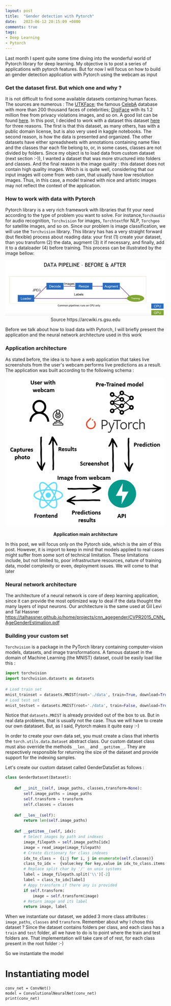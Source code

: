 ```yaml
---
layout: post
title:  "Gender detection with Pytorch"
date:   2023-06-12 20:15:09 +0800
comments: true
tags:
- Deep Learning
- Pytorch
---
```

Last month I spent quite some time diving into the wonderful world of Pytorch library for deep learning. My objective is to post a series of applications with pytorch features. But for now I will focus on how to build an gender detection application with Pytorch using the webcam as input

### Get the dataset first. But which one and why ?

It is not difficult to find some available datasets containing human faces. The sources are numerous : The [UTKFace](https://susanqq.github.io/UTKFace/); the famous [CelebA](https://mmlab.ie.cuhk.edu.hk/projects/CelebA.html) database with more than 200 thousand faces of celebrities; [DigiFace](https://github.com/microsoft/DigiFace1M) with its 1.2 million free from privacy violations images, and so on. A good list can be found [here](https://datagen.tech/blog/face-datasets/). In this post, I decided to work with a dataset this dataset [here](https://www.kaggle.com/datasets/ashwingupta3012/male-and-female-faces-dataset/data) for three reasons. The first is that this dataset, as many others, has  with a public domain license, but is also very used in kaggle notebooks. The second reason, is how the data is presented and organized.  The other datasets have either spreadsheets with annotations containing name files and the classes thar each file belong to, or, in some cases, classes are not divided by folders. Since my object is to load data from custom dataset (next section :-)), I wanted a dataset that was more structured into folders and classes. And the final reason is the image quality : this dataset does not contain high quality images. Which is is quite well, considering that our input images will come from web cam, that usually have low resolution images. Thus, in this case, a model trained with nice and artistic images may not reflect the context of the application. 

### How to work with data with Pytorch

Pytorch library is a very rich framework with libraries that fit your need according to the type of problem you want to solve. For instance,`Torchaudio` for audio recognition, `Torchvision` for images, `Torchtext`for NLP, `Torchgeo` for satellite images, and so on. Since our problem is image classification, we will use the `Torchvision` library. This library has has a very straight forward (but flexible) process about reading data: your first (1) create your dataset, than you transform (2) the data, augment (3) it if necessary, and finally, add it to a dataloader (4) before training. This process can be illustrated by the image bellow: 

<p align="center">
  <img src="/img/basic_dataloader_pipeline.png">
  Source https://arcwiki.rs.gsu.edu
</p>

Before we talk about how to load data with Pytorch, I will briefly present the application and the neural network architecture used in this work 

### Application architecture

As stated before, the idea is to have a web application that takes live screenshots from the user's webcam performs live predictions as a result. The application was built according to the following schema :

<p align="center">
  <img src="/img/app1_architecture.png" width="500">
  <p align="center"><strong>Application main architecture</strong></p>
</p>

In this post, we will focus only on the Pytorch side, which is the aim of this post. However, it is import to keep in mind that models applied to real cases might suffer from some sort of technical limitation. These limitations include, but not limited to, poor infrastructure resources, nature of training data, model complexity or even, deployment issues. We will come to that later

### Neural network architecture

The architecture of a neural network is core of deep learning application, since it can provide the most optimized way to deal if the data thought the many layers of input neurons. Our architecture is the same used at 
Gil Levi and Tal Hassner
https://talhassner.github.io/home/projects/cnn_agegender/CVPR2015_CNN_AgeGenderEstimation.pdf

### Building your custom set

`Torchvision` is a package in the PyTorch library containing computer-vision models, datasets, and image transformations. A famous dataset in the domain of Machine Learning (the MNIST) dataset, could be easily load like this : 

```python
import torchvision
import torchvision.datasets as datasets

# Load train set
mnist_trainset = datasets.MNIST(root='./data', train=True, download=True, transform=None)
# Load test set
mnist_testset = datasets.MNIST(root='./data', train=False, download=True, transform=None)
```

Notice that `datasets.MNIST` is already provided out of the box to us. But in real data problems, that is usually not the case. Thus we will have to create our own datataset. But, as I said, Pytorch makes it quite easy :-)

In order to create your own data set, you must create a class that inhertis the `torch.utils.data.Dataset` abstract class. Our custom dataset class must also override the methods `__len__`  and `__getitem__`. They are respectively responsible for returning the size of the dataset and provide support for the indexing samples. 

Let's create our custom dataset called GenderDataSet as follows :

```python
class GenderDataset(Dataset):

    def __init__(self, image_paths, classes,transform=None):
        self.image_paths = image_paths
        self.transform = transform
        self.classes = classes

    def __len__(self):
        return len(self.image_paths)

    def __getitem__(self, idx):
        # Select images by path and indexes
        image_filepath = self.image_paths[idx]
        image = read_image(image_filepath)
        # Create dictionary for class indexes
        idx_to_class =  {i:j for i, j in enumerate(self.classes)}
        class_to_idx =  {value:key for key,value in idx_to_class.items()}
        # Replace split char by '/' on unix systems
        label = image_filepath.split('\\')[-2]
        label = class_to_idx[label]
        # Appy transform if there any is provided
        if self.transform:
            image = self.transform(image)
        # Return image and its label
        return image, label
```
When we instantiate our dataset, we added 3 more class attributes : `image_paths`, `classes` and `transform`. Remember about why I chose this dataset ? Since the dataset contains folders per class, and each class has a `train` and `test` folder, all we have to do is to point where the train and test folders are. That implementation will take care of of rest, for each class present in the root folder :-)

So we instantiate the model

   #  Instantiating model
    conv_net = ConvNet()
    model = ConvolutionalNeuralNet(conv_net)
    print(conv_net)




